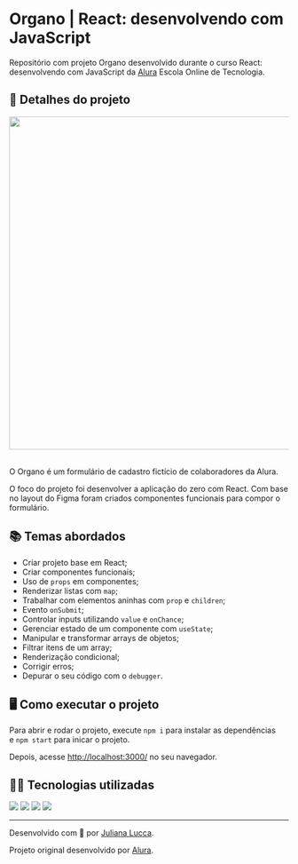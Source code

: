 # Organo | React: desenvolvendo com JavaScript

Repositório com projeto Organo desenvolvido durante o curso React: desenvolvendo com JavaScript da [Alura](https://www.alura.com.br/) Escola Online de Tecnologia.

## 📁 Detalhes do projeto

<div align="center">
	<img width=600px src="./public/imagens/git-organo.gif">
</div><br>

O Organo é um formulário de cadastro fictício de colaboradores da Alura.

O foco do projeto foi desenvolver a aplicação do zero com React. Com base no layout do Figma foram criados componentes funcionais para compor o formulário.

## 📚 Temas abordados

* Criar projeto base em React;
* Criar componentes funcionais;
* Uso de `props` em componentes;
* Renderizar listas com `map`;
* Trabalhar com elementos aninhas com `prop` e `children`;
* Evento `onSubmit`;
* Controlar inputs utilizando `value` e `onChance`;
* Gerenciar estado de um componente com `useState`;
* Manipular e transformar arrays de objetos;
* Filtrar itens de um array;
* Renderização condicional;
* Corrigir erros;
* Depurar o seu código com o `debugger`.

## 🖥️ Como executar o projeto

Para abrir e rodar o projeto, execute `npm i` para instalar as dependências e `npm start` para inicar o projeto.

Depois, acesse [http://localhost:3000/](http://localhost:3000/) no seu navegador.


## 👩‍💻 Tecnologias utilizadas

<div>
	<img src="https://img.shields.io/badge/React-20232A?style=for-the-badge&logo=react&logoColor=61DAFB">
	<img src="https://img.shields.io/badge/JavaScript-F7DF1E?style=for-the-badge&logo=javascript&logoColor=black">
	<img src="https://img.shields.io/badge/CSS3-1572B6?style=for-the-badge&logo=css3&logoColor=white">
	<img src="https://img.shields.io/badge/HTML5-E34F26?style=for-the-badge&logo=html5&logoColor=white">
</div>

<hr>

Desenvolvido com 💙 por [Juliana Lucca](https://www.linkedin.com/in/julianalucca/).

Projeto original desenvolvido por [Alura](https://www.alura.com.br/).